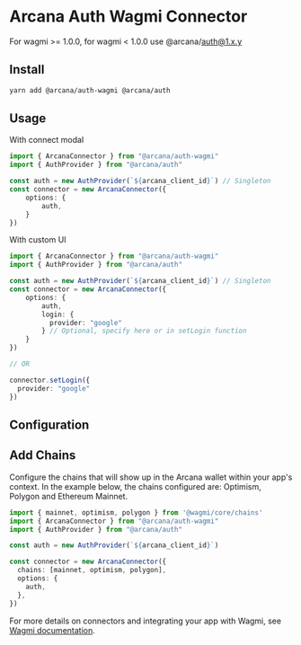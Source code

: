 # Arcana Auth Wagmi Connector

For wagmi >= 1.0.0, for wagmi < 1.0.0 use @arcana/auth@1.x.y

## Install

```sh
yarn add @arcana/auth-wagmi @arcana/auth
```

## Usage

With connect modal

```ts
import { ArcanaConnector } from "@arcana/auth-wagmi"
import { AuthProvider } from "@arcana/auth"

const auth = new AuthProvider(`${arcana_client_id}`) // Singleton
const connector = new ArcanaConnector({
    options: {
        auth,
    }
})
```

With custom UI

```ts
import { ArcanaConnector } from "@arcana/auth-wagmi"
import { AuthProvider } from "@arcana/auth"

const auth = new AuthProvider(`${arcana_client_id}`) // Singleton
const connector = new ArcanaConnector({
    options: {
        auth,
        login: {
          provider: "google"
        } // Optional, specify here or in setLogin function
    }
})

// OR

connector.setLogin({
  provider: "google"
})
```

## Configuration

## Add Chains

Configure the chains that will show up in the Arcana wallet within your app's context. In the example below, the chains configured are: Optimism, Polygon and Ethereum Mainnet.

```ts
import { mainnet, optimism, polygon } from '@wagmi/core/chains'
import { ArcanaConnector } from "@arcana/auth-wagmi"
import { AuthProvider } from "@arcana/auth"

const auth = new AuthProvider(`${arcana_client_id}`)

const connector = new ArcanaConnector({
  chains: [mainnet, optimism, polygon],
  options: {
    auth,
  },
})
```

For more details on connectors and integrating your app with Wagmi, see [Wagmi documentation](https://wagmi.sh/core/getting-started).
